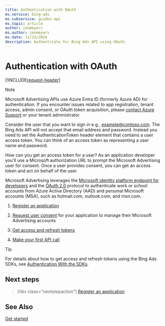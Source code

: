 ```yaml
---
title: Authentication with OAuth
ms.service: bing-ads
ms.subservice: guides-api
ms.topic: article
author: jonmeyers
ms.author: jonmeyers
ms.date: 11/13/2024
description: Authenticate for Bing Ads API using OAuth.
---
```

# Authentication with OAuth

[!INCLUDE[request-header](./includes/mfa-required.md)]

> [!NOTE]
> Microsoft Advertising APIs use Azure Entra ID (formerly Azure AD) for authentication. If you encounter issues related to app registration, tenant access, admin consent, or OAuth token acquisition, please [contact Azure Support](https://azure.microsoft.com/en-us/support) or your tenant administrator.

Consider the user that you want to sign in e.g., example@contoso.com. The Bing Ads API will not accept that email address and password. Instead you need to set the AuthenticationToken header element that contains a user access token. You can think of an access token as representing a user name and password.

How can you get an access token for a user? As an application developer you'll use a Microsoft authorization URL to prompt the Microsoft Advertising user for consent. Once a user provides consent, you can get an access token and act on behalf of the user.  

Microsoft Advertising leverages the [Microsoft identity platform endpoint for developers](/azure/active-directory/develop/v2-oauth2-auth-code-flow) and the [OAuth 2.0](https://tools.ietf.org/html/rfc6749) protocol to authenticate work or school accounts from Azure Active Directory (AAD) and personal Microsoft accounts (MSA), such as hotmail.com, outlook.com, and msn.com.

1. [Register an application](authentication-oauth-register.md)

1. [Request user consent](authentication-oauth-consent.md) for your application to manage their Microsoft Advertising accounts

1. [Get access and refresh tokens](authentication-oauth-get-tokens.md)  

1. [Make your first API call](authentication-oauth-quick-start.md)  

> [!TIP]
> For details about how to get access and refresh tokens using the Bing Ads SDKs, see [Authentication With the SDKs](sdk-authentication.md#oauth).  

## Next steps

> [!div class="nextstepaction"]
> [Register an application](authentication-oauth-register.md)


## See Also
[Get started](get-started.md)
